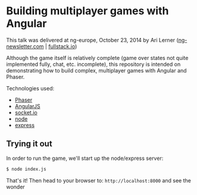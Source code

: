 # Building multiplayer games with Angular

This talk was delivered at ng-europe, October 23, 2014 by Ari Lerner ([ng-newsletter.com](http://ng-newsletter.com) | [fullstack.io](http://fullstack.io))

Although the game itself is relatively complete (game over states not quite implemented fully, chat, etc. incomplete), this repository is intended on demonstrating how to build complex, multiplayer games with Angular and Phaser.

Technologies used:

* [Phaser](http://phaser.io)
* [AngularJS](http://angularjs.org)
* [socket.io](http://socket.io)
* [node](http://nodejs.org)
* [express](http://nodejs.org)


## Trying it out

In order to run the game, we'll start up the node/express server:

```bash
$ node index.js
```

That's it! Then head to your browser to: `http://localhost:8000` and see the wonder